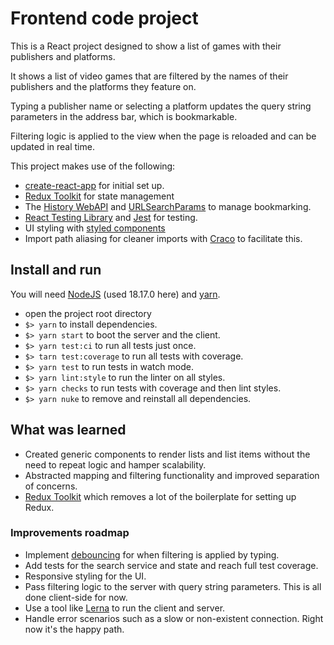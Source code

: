 # Frontend code project

This is a React project designed to show a list of games with their publishers and platforms.

It shows a list of video games that are filtered by the names of their publishers and the platforms they feature on.

Typing a publisher name or selecting a platform updates the query string parameters in the address bar, which is bookmarkable.

Filtering logic is applied to the view when the page is reloaded and can be updated in real time.

This project makes use of the following:

- [create-react-app](https://create-react-app.dev/) for initial set up.
- [Redux Toolkit](https://redux-toolkit.js.org/) for state management
- The [History WebAPI](https://developer.mozilla.org/en-US/docs/Web/API/History_API) and [URLSearchParams](https://developer.mozilla.org/en-US/docs/Web/API/URLSearchParams) to manage bookmarking.
- [React Testing Library](https://testing-library.com/docs/react-testing-library/intro/) and [Jest](https://jestjs.io/) for testing.
- UI styling with [styled components](https://styled-components.com/)
- Import path aliasing for cleaner imports with [Craco](https://craco.js.org/) to facilitate this.

## Install and run

You will need [NodeJS](https://nodejs.org/en) (used 18.17.0 here) and [yarn](https://yarnpkg.com/).

- open the project root directory
- `$> yarn` to install dependencies.
- `$> yarn start` to boot the server and the client.
- `$> yarn test:ci` to run all tests just once.
- `$> tarn test:coverage` to run all tests with coverage.
- `$> yarn test` to run tests in watch mode.
- `$> yarn lint:style` to run the linter on all styles.
- `$> yarn checks` to run tests with coverage and then lint styles.
- `$> yarn nuke` to remove and reinstall all dependencies.

## What was learned

- Created generic components to render lists and list items without the need to repeat logic and hamper scalability.
- Abstracted mapping and filtering functionality and improved separation of concerns.
- [Redux Toolkit](https://redux-toolkit.js.org/) which removes a lot of the boilerplate for setting up Redux.

### Improvements roadmap

- Implement [debouncing](https://davidwalsh.name/javascript-debounce-function) for when filtering is applied by typing.
- Add tests for the search service and state and reach full test coverage.
- Responsive styling for the UI.
- Pass filtering logic to the server with query string parameters. This is all done client-side for now.
- Use a tool like [Lerna](https://lerna.js.org/) to run the client and server.
- Handle error scenarios such as a slow or non-existent connection. Right now it's the happy path.
